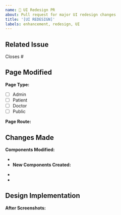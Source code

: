 ```yaml
---
name: 🎨 UI Redesign PR
about: Pull request for major UI redesign changes
title: '[UI REDESIGN]'
labels: enhancement, redesign, UI
---
```


## Related Issue

Closes #<!-- issue number -->

## Page Modified

**Page Type:**

- [ ] Admin
- [ ] Patient
- [ ] Doctor
- [ ] Public

**Page Route:**

<!-- e.g., /admin/dashboard, /patient/profile -->

## Changes Made

**Components Modified:**

<!-- List all components that were changed -->

-
- **New Components Created:**

<!-- List new components added -->

-
-

## Design Implementation

**After Screenshots:**

<!-- Add after screenshots -->
